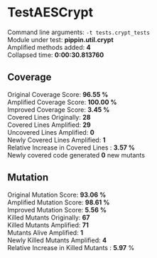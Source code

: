 



# TestAESCrypt
  
Command line arguments: `-t tests.crypt_tests`  
Module under test: **pippin.util.crypt**  
Amplified methods added: **4**  
Collapsed time: **0:00:30.813760**
## Coverage
  
Original Coverage Score: **96.55 %**  
Amplified Coverage Score: **100.00 %**  
Improved Coverage Score: **3.45 %**  
Covered Lines Originally: **28**  
Covered Lines Amplified: **29**  
Uncovered Lines Amplified: **0**  
Newly Covered Lines Amplified: **1**  
Relative Increase in Covered Lines : **3.57 %**  
Newly covered code generated **0** new mutants
## Mutation
  
Original Mutation Score: **93.06 %**  
Amplified Mutation Score: **98.61 %**  
Improved Mutation Score: **5.56 %**  
Killed Mutants Originally: **67**  
Killed Mutants Amplified: **71**  
Mutants Alive Amplified: **1**  
Newly Killed Mutants Amplified: **4**  
Relative Increase in Killed Mutants : **5.97** %
